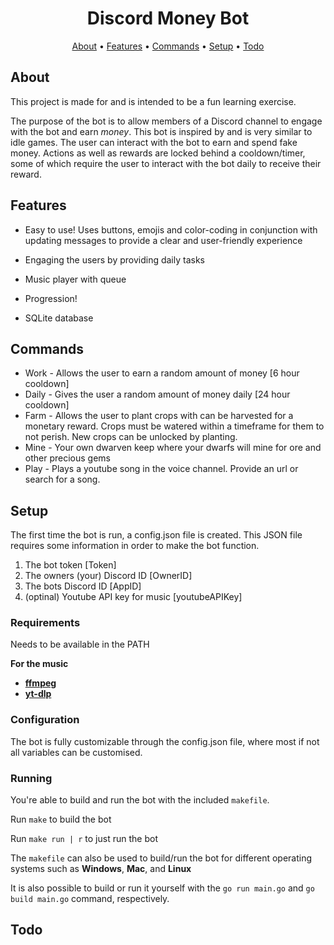 <h1 align="center">
  Discord Money Bot
</h1>

<p align="center">
  <a href="#about">About</a>
  •
  <a href="#features">Features</a>
  •
  <a href="#commands">Commands</a>
  •
  <a href="#setup">Setup</a>
  •
  <a href="#todo">Todo</a>
</p>

## About

This project is made for and is intended to be a fun learning exercise.

The purpose of the bot is to allow members of a Discord channel to engage with the bot and earn *money*. This bot is inspired by and is very similar to idle games. The user can interact with the bot to earn and spend fake money. Actions as well as rewards are locked behind a cooldown/timer, some of which require the user to interact with the bot daily to receive their reward.

## Features

- Easy to use! Uses buttons, emojis and color-coding in conjunction with updating messages to provide a clear and user-friendly experience 

- Engaging the users by providing daily tasks 

- Music player with queue

- Progression!

- SQLite database

## Commands

- Work - Allows the user to earn a random amount of money [6 hour cooldown]
- Daily - Gives the user a random amount of money daily [24 hour cooldown]
- Farm - Allows the user to plant crops with can be harvested for a monetary reward. Crops must be watered within a timeframe for them to not perish. New crops can be unlocked by planting.
- Mine - Your own dwarven keep where your dwarfs will mine for ore and other precious gems
- Play - Plays a youtube song in the voice channel. Provide an url or search for a song.

## Setup

The first time the bot is run, a config.json file is created. This JSON file requires some information in order to make the bot function.

1. The bot token [Token]
2. The owners (your) Discord ID [OwnerID]
3. The bots Discord ID [AppID]
4. (optinal) Youtube API key for music [youtubeAPIKey]

### Requirements 

Needs to be available in the PATH

**For the music**
* [**ffmpeg**](https://ffmpeg.org/)
* [**yt-dlp**](https://github.com/yt-dlp/yt-dlp)

### Configuration

The bot is fully customizable through the config.json file, where most if not all variables can be customised.

### Running

You're able to build and run the bot with the included `makefile`.

Run `make` to build the bot

Run `make run | r` to just run the bot

The `makefile` can also be used to build/run the bot for different operating systems such as **Windows**, **Mac**, and **Linux**

It is also possible to build or run it yourself with the `go run main.go` and `go build main.go` command, respectively.

## Todo

